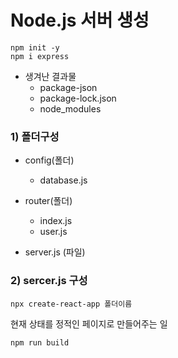 # Node.js 서버 생성

    npm init -y
    npm i express

- 생겨난 결과물
  - package-json
  - package-lock.json
  - node_modules

### 1) 폴더구성

- config(폴더)

  - database.js

- router(폴더)
  - index.js
  - user.js
- server.js (파일)

### 2) sercer.js 구성

    npx create-react-app 폴더이름

현재 상태를 정적인 페이지로 만들어주는 일

    npm run build
